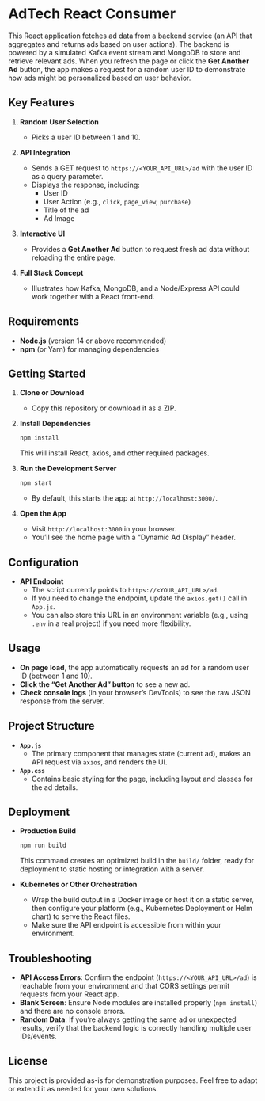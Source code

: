 # AdTech React Consumer

This React application fetches ad data from a backend service (an API that aggregates and returns ads based on user actions). The backend is powered by a simulated Kafka event stream and MongoDB to store and retrieve relevant ads. When you refresh the page or click the **Get Another Ad** button, the app makes a request for a random user ID to demonstrate how ads might be personalized based on user behavior.

## Key Features

1. **Random User Selection**  
   - Picks a user ID between 1 and 10.

2. **API Integration**  
   - Sends a GET request to `https://<YOUR_API_URL>/ad` with the user ID as a query parameter.
   - Displays the response, including:
     - User ID
     - User Action (e.g., `click`, `page_view`, `purchase`)
     - Title of the ad
     - Ad Image

3. **Interactive UI**  
   - Provides a **Get Another Ad** button to request fresh ad data without reloading the entire page.

4. **Full Stack Concept**  
   - Illustrates how Kafka, MongoDB, and a Node/Express API could work together with a React front-end.

## Requirements

- **Node.js** (version 14 or above recommended)
- **npm** (or Yarn) for managing dependencies

## Getting Started

1. **Clone or Download**  
   - Copy this repository or download it as a ZIP.

2. **Install Dependencies**  
   ```bash
   npm install
   ```
   This will install React, axios, and other required packages.

3. **Run the Development Server**  
   ```bash
   npm start
   ```
   - By default, this starts the app at `http://localhost:3000/`.

4. **Open the App**  
   - Visit `http://localhost:3000` in your browser.
   - You’ll see the home page with a “Dynamic Ad Display” header.

## Configuration

- **API Endpoint**  
  - The script currently points to `https://<YOUR_API_URL>/ad`.  
  - If you need to change the endpoint, update the `axios.get()` call in `App.js`.  
  - You can also store this URL in an environment variable (e.g., using `.env` in a real project) if you need more flexibility.

## Usage

- **On page load**, the app automatically requests an ad for a random user ID (between 1 and 10).  
- **Click the “Get Another Ad” button** to see a new ad.  
- **Check console logs** (in your browser’s DevTools) to see the raw JSON response from the server.

## Project Structure

- **`App.js`**  
  - The primary component that manages state (current ad), makes an API request via `axios`, and renders the UI.
- **`App.css`**  
  - Contains basic styling for the page, including layout and classes for the ad details.

## Deployment

- **Production Build**  
  ```bash
  npm run build
  ```
  This command creates an optimized build in the `build/` folder, ready for deployment to static hosting or integration with a server.

- **Kubernetes or Other Orchestration**  
  - Wrap the build output in a Docker image or host it on a static server, then configure your platform (e.g., Kubernetes Deployment or Helm chart) to serve the React files.
  - Make sure the API endpoint is accessible from within your environment.

## Troubleshooting

- **API Access Errors**: Confirm the endpoint (`https://<YOUR_API_URL>/ad`) is reachable from your environment and that CORS settings permit requests from your React app.
- **Blank Screen**: Ensure Node modules are installed properly (`npm install`) and there are no console errors.
- **Random Data**: If you’re always getting the same ad or unexpected results, verify that the backend logic is correctly handling multiple user IDs/events.

## License

This project is provided as-is for demonstration purposes. Feel free to adapt or extend it as needed for your own solutions.
